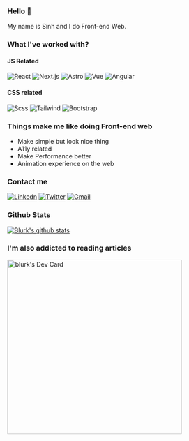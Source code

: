 ### Hello 👋

My name is Sinh and I do Front-end Web.

### What I've worked with?

#### JS Related
![React](https://img.shields.io/badge/React-61DAFB?logo=react&logoColor=white&style=flat)
![Next.js](https://img.shields.io/badge/Next.js-000000?logo=nextdotjs&logoColor=white&style=flat)
![Astro](https://img.shields.io/badge/Astro-FF5D01?logo=astro&logoColor=white&style=flat)
![Vue](https://img.shields.io/badge/Vue.js-4FC08D?logo=vuedotjs&logoColor=white&style=flat)
![Angular](https://img.shields.io/badge/Angular-DD0031?logo=angular&logoColor=white&style=flat)
<br/>
#### CSS related
![Scss](https://img.shields.io/badge/SCSS-CC6699?logo=sass&logoColor=white&style=flat")
![Tailwind](https://img.shields.io/badge/TailwindCSS-38B2AC?logo=tailwind-css&logoColor=white&style=flat")
![Bootstrap](https://img.shields.io/badge/Bootstrap-563D7C?logo=bootstrap&logoColor=white&style=flat")

### Things make me like doing Front-end web

- Make simple but look nice thing
- A11y related
- Make Performance better
- Animation experience on the web

### Contact me

[![Linkedn](https://img.shields.io/badge/Linkedin-0A66C2?logo=linkedin&logoColor=white&style=flat)](https://www.linkedin.com/in/sinh-nguyen-a092a71a5/)
[![Twitter](https://img.shields.io/badge/Twitter-1DA1F2?logo=twitter&logoColor=white&style=flat)](https://twitter.com/13lurk)
[![Gmail](https://img.shields.io/badge/Gmail-D14836?logo=gmail&logoColor=white&style=flat)](mailto:Nsinh6745@gmail.com)

### Github Stats

[![Blurk's github stats](https://github-readme-stats.vercel.app/api?username=blurk&show_icons=true&theme=dark)](https://github.com/anuraghazra/github-readme-stats)

### I'm also addicted to reading articles

<a href="https://app.daily.dev/blurk"><img src="https://api.daily.dev/devcards/a5b8bc2b8bec41c3aa3d44ba0ef76c60.png?r=vmv" width="400" alt="blurk's Dev Card"/></a>


